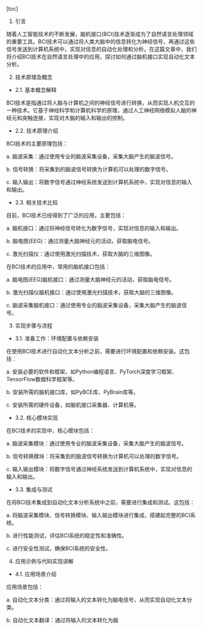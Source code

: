 
[toc]                    
                
                
1. 引言

随着人工智能技术的不断发展，脑机接口(BCI)技术逐渐成为了自然语言处理领域的重要工具。BCI技术可以通过将人类大脑中的信息转化为神经信号，再通过这些信号发送到计算机系统中，实现对信息的自动化处理和分析。在这篇文章中，我们将介绍BCI技术在自然语言处理中的应用，探讨如何通过脑机接口实现自动化文本分析。

2. 技术原理及概念

- 2.1. 基本概念解释

BCI技术是指通过将人脑与计算机之间的神经信号进行转换，从而实现人机交互的一种技术。它基于神经科学和计算机科学的原理，通过人工神经网络模拟人脑的神经元和突触连接，实现对大脑的输入和输出的控制。

- 2.2. 技术原理介绍

BCI技术的主要原理包括：

   a. 脑波采集：通过使用专业的脑波采集设备，采集大脑产生的脑波信号。

   b. 信号转换：将采集到的脑波信号转换为计算机可以处理的数字信号。

   c. 输入输出：将数字信号通过神经系统发送到计算机系统中，实现对信息的输入和输出。

- 2.3. 相关技术比较

目前，BCI技术已经得到了广泛的应用，主要包括：

   a. 脑机接口：通过将神经信号转化为数字信号，实现对信息的输入和输出。

   b. 脑电图(EEG)：通过测量大脑神经元的活动，获取脑电信号。

   c. 激光扫描仪：通过使用激光扫描技术，获取大脑的三维图像。

在BCI技术的应用中，常用的脑机接口包括：

   a. 脑电图(EEG)脑机接口：通过测量大脑神经元的活动，获取脑电信号。

   b. 激光扫描仪脑机接口：通过使用激光扫描技术，获取大脑的三维图像。

   c. 脑波采集脑机接口：通过使用专业的脑波采集设备，采集大脑产生的脑波信号。

3. 实现步骤与流程

- 3.1. 准备工作：环境配置与依赖安装

在使用BCI技术进行自动化文本分析之前，需要进行环境配置和依赖安装。这包括：

   a. 安装必要的软件和框架，如Python编程语言、PyTorch深度学习框架、TensorFlow数据科学框架等。

   b. 安装所需的脑机接口库，如PyBCE库、PyBrain库等。

   c. 安装所需的硬件设备，如脑机接口采集器、计算机等。

- 3.2. 核心模块实现

在BCI技术的实现中，核心模块包括：

   a. 脑波采集模块：通过使用专业的脑波采集设备，采集大脑产生的脑波信号。

   b. 信号转换模块：将采集到的脑波信号转换为计算机可以处理的数字信号。

   c. 输入输出模块：将数字信号通过神经系统发送到计算机系统中，实现对信息的输入和输出。

- 3.3. 集成与测试

在将BCI技术集成到自动化文本分析系统中之前，需要进行集成和测试。这包括：

   a. 将脑波采集模块、信号转换模块、输入输出模块进行集成，搭建起完整的BCI系统。

   b. 进行性能测试，评估BCI系统的稳定性和准确性。

   c. 进行安全性测试，确保BCI系统的安全性。

4. 应用示例与代码实现讲解

- 4.1. 应用场景介绍

应用场景包括：

   a. 自动化文本分类：通过将输入的文本转化为脑电信号，从而实现自动化文本分类。

   b. 自动化文本翻译：通过将输入的文本转化为脑


